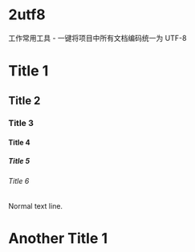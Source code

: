 # 2utf8
工作常用工具 - 一键将项目中所有文档编码统一为 UTF-8

# Title 1
## Title 2
### Title 3
#### Title 4
##### Title 5
###### Title 6
Normal text line.
# Another Title 1
